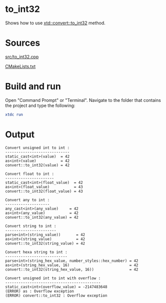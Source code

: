 # to_int32

Shows how to use [xtd::convert::to_int32](https://codedocs.xyz/gammasoft71/xtd/classxtd_1_1convert.html#a4d52bf96c567e100f5aba3eca94abe2b) method.

# Sources

[src/to_int32.cpp](src/to_int32.cpp)

[CMakeLists.txt](CMakeLists.txt)

# Build and run

Open "Command Prompt" or "Terminal". Navigate to the folder that contains the project and type the following:

```cmake
xtdc run
```

# Output

```
Convert unsigned int to int :
-----------------------------
static_cast<int>(value)  = 42
as<int>(value)           = 42
convert::to_int32(value) = 42

Convert float to int :
----------------------
static_cast<int>(float_value)  = 42
as<int>(float_value)           = 43
convert::to_int32(float_value) = 43

Convert any to int :
--------------------
any_cast<int>(any_value)     = 42
as<int>(any_value)           = 42
convert::to_int32(any_value) = 42

Convert string to int :
-----------------------
parse<int>(string_value))       = 42
as<int>(string_value)           = 42
convert::to_int32(string_value) = 42

Convert hexa string to int :
----------------------------
parse<int>(string_hex_value, number_styles::hex_number) = 42
as<int>(string_hex_value, 16)                           = 42
convert::to_int32(string_hex_value, 16))                = 42

Convert unsigned int to int with overflow :
-------------------------------------------
static_cast<int>(overflow_value) = -2147483648
(ERROR) as : Overflow exception
(ERROR) convert::to_int32 : Overflow exception
```
